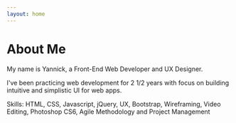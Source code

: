 ```yaml
---
layout: home
---
```

# About Me

My name is Yannick, a Front-End Web Developer and UX Designer.

I've been practicing web development for 2 1/2 years with focus on building intuitive and simplistic UI for web apps.

Skills: HTML, CSS, Javascript, jQuery, UX, Bootstrap, Wireframing, Video Editing, Photoshop CS6, Agile Methodology and Project Management
